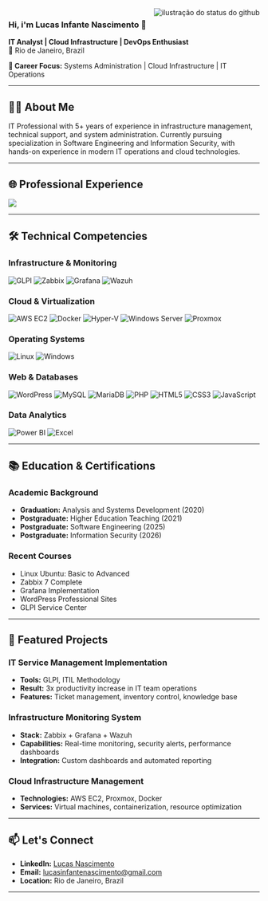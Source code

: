 <img align='right' src="https://github-readme-stats.vercel.app/api?username=lucasinfnasc&show_icons=true&theme=transparent" alt="ilustração do status do github">

### Hi, i'm Lucas Infante Nascimento 🚀

**IT Analyst | Cloud Infrastructure | DevOps Enthusiast**  
📍 Rio de Janeiro, Brazil

**🎯 Career Focus:** Systems Administration | Cloud Infrastructure | IT Operations

---
## 👨‍💻 About Me

IT Professional with 5+ years of experience in infrastructure management, technical support, and system administration. Currently pursuing specialization in Software Engineering and Information Security, with hands-on experience in modern IT operations and cloud technologies.

---

## 🌐 Professional Experience

<div>
  <a href="https://www.linkedin.com/in/lucas-nascimento-14maio1998" target="_blank"><img src="https://img.shields.io/badge/-LinkedIn-%230077B5?style=for-the-badge&logo=linkedin&logoColor=white" target="_blank"></a>
</div>

---

## 🛠 Technical Competencies

### **Infrastructure & Monitoring**
![GLPI](https://img.shields.io/badge/GLPI-ITIL_Service_Management-blue)
![Zabbix](https://img.shields.io/badge/Zabbix-Monitoring_&_Alerting-red)
![Grafana](https://img.shields.io/badge/Grafana-Dashboards_&_Visualization-orange)
![Wazuh](https://img.shields.io/badge/Wazuh-Security_Monitoring-blue)

### **Cloud & Virtualization**
![AWS EC2](https://img.shields.io/badge/AWS-EC2-orange)
![Docker](https://img.shields.io/badge/Docker-Containerization-blue)
![Hyper-V](https://img.shields.io/badge/Hyper_V-Virtualization-blue)
![Windows Server](https://img.shields.io/badge/Windows_Server-Active_Directory-green)
![Proxmox](https://img.shields.io/badge/Proxmox-Virtualization-orange)

### **Operating Systems**
![Linux](https://img.shields.io/badge/Linux-Debian/Ubuntu/CentOS-yellow)
![Windows](https://img.shields.io/badge/Windows-Client_&_Server-blue)

### **Web & Databases**
![WordPress](https://img.shields.io/badge/WordPress-CMS-blue)
![MySQL](https://img.shields.io/badge/MySQL-Database-orange)
![MariaDB](https://img.shields.io/badge/MariaDB-Database-red)
![PHP](https://img.shields.io/badge/PHP-Backend-purple)
![HTML5](https://img.shields.io/badge/HTML5-Frontend-orange)
![CSS3](https://img.shields.io/badge/CSS3-Styling-blue)
![JavaScript](https://img.shields.io/badge/JavaScript-Frontend-yellow)

### **Data Analytics**
![Power BI](https://img.shields.io/badge/Power_BI-Data_Visualization-yellow)
![Excel](https://img.shields.io/badge/Excel-Advanced_Reporting-green)

---

## 📚 Education & Certifications

### **Academic Background**
- **Graduation:** Analysis and Systems Development (2020)
- **Postgraduate:** Higher Education Teaching (2021)
- **Postgraduate:** Software Engineering (2025)
- **Postgraduate:** Information Security (2026)

### **Recent Courses**
- Linux Ubuntu: Basic to Advanced
- Zabbix 7 Complete
- Grafana Implementation
- WordPress Professional Sites
- GLPI Service Center

---

## 🌟 Featured Projects

### **IT Service Management Implementation**
- **Tools:** GLPI, ITIL Methodology
- **Result:** 3x productivity increase in IT team operations
- **Features:** Ticket management, inventory control, knowledge base

### **Infrastructure Monitoring System**
- **Stack:** Zabbix + Grafana + Wazuh
- **Capabilities:** Real-time monitoring, security alerts, performance dashboards
- **Integration:** Custom dashboards and automated reporting

### **Cloud Infrastructure Management**
- **Technologies:** AWS EC2, Proxmox, Docker
- **Services:** Virtual machines, containerization, resource optimization

---

## 📫 Let's Connect

- **LinkedIn:** [Lucas Nascimento](https://www.linkedin.com/in/lucas-nascimento-14maio1998)
- **Email:** lucasinfantenascimento@gmail.com
- **Location:** Rio de Janeiro, Brazil

---
